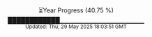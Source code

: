 <p align="center">
⏳Year Progress (40.75 %)<br>
████████████▁▁▁▁▁▁▁▁▁▁▁▁▁▁▁▁▁▁ <br>
<sub>Updated: Thu, 29 May 2025 18:03:51 GMT</sub>
</p>

